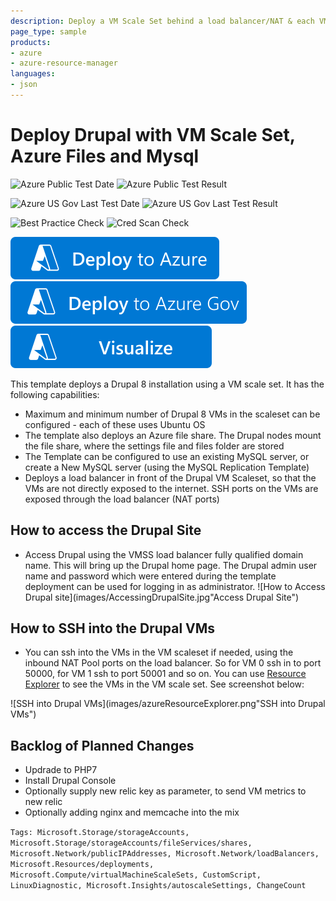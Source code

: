 ```yaml
---
description: Deploy a VM Scale Set behind a load balancer/NAT & each VM running  Drupal (Apache / PHP). All nodes share the created Azure file share storage and MySQL database
page_type: sample
products:
- azure
- azure-resource-manager
languages:
- json
---
```

# Deploy Drupal with VM Scale Set, Azure Files and Mysql

![Azure Public Test Date](https://azurequickstartsservice.blob.core.windows.net/badges/application-workloads/drupal/drupal8-vmss-glusterfs-mysql/PublicLastTestDate.svg)
![Azure Public Test Result](https://azurequickstartsservice.blob.core.windows.net/badges/application-workloads/drupal/drupal8-vmss-glusterfs-mysql/PublicDeployment.svg)

![Azure US Gov Last Test Date](https://azurequickstartsservice.blob.core.windows.net/badges/application-workloads/drupal/drupal8-vmss-glusterfs-mysql/FairfaxLastTestDate.svg)
![Azure US Gov Last Test Result](https://azurequickstartsservice.blob.core.windows.net/badges/application-workloads/drupal/drupal8-vmss-glusterfs-mysql/FairfaxDeployment.svg)

![Best Practice Check](https://azurequickstartsservice.blob.core.windows.net/badges/application-workloads/drupal/drupal8-vmss-glusterfs-mysql/BestPracticeResult.svg)
![Cred Scan Check](https://azurequickstartsservice.blob.core.windows.net/badges/application-workloads/drupal/drupal8-vmss-glusterfs-mysql/CredScanResult.svg)

[![Deploy To Azure](https://raw.githubusercontent.com/Azure/azure-quickstart-templates/master/1-CONTRIBUTION-GUIDE/images/deploytoazure.svg?sanitize=true)](https://portal.azure.com/#create/Microsoft.Template/uri/https%3A%2F%2Fraw.githubusercontent.com%2FAzure%2Fazure-quickstart-templates%2Fmaster%2Fapplication-workloads%2Fdrupal%2Fdrupal8-vmss-glusterfs-mysql%2Fazuredeploy.json)
[![Deploy To Azure US Gov](https://raw.githubusercontent.com/Azure/azure-quickstart-templates/master/1-CONTRIBUTION-GUIDE/images/deploytoazuregov.svg?sanitize=true)](https://portal.azure.us/#create/Microsoft.Template/uri/https%3A%2F%2Fraw.githubusercontent.com%2FAzure%2Fazure-quickstart-templates%2Fmaster%2Fapplication-workloads%2Fdrupal%2Fdrupal8-vmss-glusterfs-mysql%2Fazuredeploy.json)
[![Visualize](https://raw.githubusercontent.com/Azure/azure-quickstart-templates/master/1-CONTRIBUTION-GUIDE/images/visualizebutton.svg?sanitize=true)](http://armviz.io/#/?load=https%3A%2F%2Fraw.githubusercontent.com%2FAzure%2Fazure-quickstart-templates%2Fmaster%2Fapplication-workloads%2Fdrupal%2Fdrupal8-vmss-glusterfs-mysql%2Fazuredeploy.json)

This template deploys a Drupal 8 installation using a VM scale set.  It has the following capabilities:

- Maximum and minimum number of Drupal 8 VMs in the scaleset can be configured - each of these uses Ubuntu OS
- The template also deploys an Azure file share. The Drupal nodes mount the file share, where the settings file and files folder are stored
- The Template can be configured to use an existing MySQL server, or create a New MySQL server (using the MySQL Replication Template)
- Deploys a load balancer in front of the Drupal VM Scaleset, so that the VMs are not directly exposed to the internet. SSH ports on the VMs are exposed through the load balancer (NAT ports)

## How to access the Drupal Site

- Access Drupal using the VMSS load balancer fully qualified domain name.  This will bring up the Drupal home page.  The Drupal admin user name and password which were entered during the template deployment can be used for logging in as administrator.
 ![How to Access Drupal site](images/AccessingDrupalSite.jpg"Access Drupal Site")

## How to SSH into the Drupal VMs

- You can ssh into the VMs in the VM scaleset if needed, using the inbound NAT Pool ports on the load balancer. So for VM 0 ssh in to port 50000, for VM 1 ssh to port 50001 and so on. You can use [Resource Explorer](https://resources.azure.com/) to see the VMs in the VM scale set. See screenshot below:

 ![SSH into Drupal VMs](images/azureResourceExplorer.png"SSH into Drupal VMs")

## Backlog of Planned Changes

- Updrade to PHP7
- Install Drupal Console
- Optionally supply new relic key as parameter, to send VM metrics to new relic
- Optionally adding nginx and memcache into the mix

`Tags: Microsoft.Storage/storageAccounts, Microsoft.Storage/storageAccounts/fileServices/shares, Microsoft.Network/publicIPAddresses, Microsoft.Network/loadBalancers, Microsoft.Resources/deployments, Microsoft.Compute/virtualMachineScaleSets, CustomScript, LinuxDiagnostic, Microsoft.Insights/autoscaleSettings, ChangeCount`
